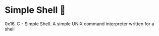 # Simple Shell :shell:

0x16. C - Simple Shell.
A simple UNIX command interpreter written for a shell
